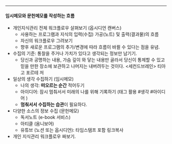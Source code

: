 ----
#### 임시메모와 문헌메모를 작성하는 흐름

- 개인지식관리 전체 워크플로우 살펴보기 (옵시디언 캔버스)
	- 사용하는 프로그램과 지식의 입력(수집) 가공(노트) 및 출력(결과물)의 흐름
	- 자신의 워크플로우 그려보기
	- 향후 새로운 프로그램의 추가/변경에 따라 흐름이 바뀔 수 있다는 점을 유념.
- 수집의 기준: 통찰을 주거나 가치가 있다고 생각되는 정보만 남기기.
	- 당신과 공명하는 내용, 가슴 깊이 와 닿는 내용만 골라서 당신이 통제할 수 있고 믿을 만한 장소에 보관하고 나머지는 내버려두는 것이다. <세컨드브레인> 티아고 포르테 저
- 일상의 생각 수집하기 (임시메모)
	- 나의 생각: **떠오르는 순간** 적어두기
	- 아이디어: 잠시 멈춰서서 미래의 나를 위해 기록하기 (태그 활용 #생각 #아이디어 )
	- **멈춰서서 수집하는 습관**이 필요하다.
- 다양한 소스의 정보 수집 (문헌메모)
	- 독서노트 (e-book 서비스)
	- 아티클 (옴니보어)
	- 유튜브 (노션 또는 옵시디언): 타임스탬프 포함 링크복사
- 개인 지식관리 워크플로우 짜보기.
